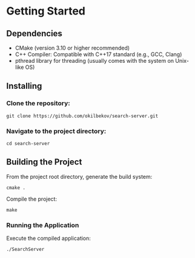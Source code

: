 # Getting Started
## Dependencies
- CMake (version 3.10 or higher recommended)
- C++ Compiler: Compatible with C++17 standard (e.g., GCC, Clang)
- pthread library for threading (usually comes with the system on Unix-like OS)

## Installing
### Clone the repository:
	git clone https://github.com/okilbekov/search-server.git
### Navigate to the project directory:
	cd search-server

## Building the Project
From the project root directory, generate the build system:

	cmake .

Compile the project:

    make

### Running the Application
Execute the compiled application:

	./SearchServer